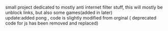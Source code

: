 small project dedicated to mostly anti internet filter stuff, this will mostly be unblock links, but also some games(added in later)                
update:added pong , code is slightly modified from orginal ( deprecated code for js has been removed and replaced)
